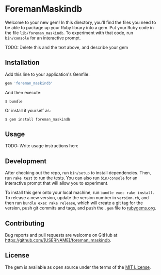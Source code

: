 # ForemanMaskindb

Welcome to your new gem! In this directory, you'll find the files you need to be able to package up your Ruby library into a gem. Put your Ruby code in the file `lib/foreman_maskindb`. To experiment with that code, run `bin/console` for an interactive prompt.

TODO: Delete this and the text above, and describe your gem

## Installation

Add this line to your application's Gemfile:

```ruby
gem 'foreman_maskindb'
```

And then execute:

    $ bundle

Or install it yourself as:

    $ gem install foreman_maskindb

## Usage

TODO: Write usage instructions here

## Development

After checking out the repo, run `bin/setup` to install dependencies. Then, run `rake test` to run the tests. You can also run `bin/console` for an interactive prompt that will allow you to experiment.

To install this gem onto your local machine, run `bundle exec rake install`. To release a new version, update the version number in `version.rb`, and then run `bundle exec rake release`, which will create a git tag for the version, push git commits and tags, and push the `.gem` file to [rubygems.org](https://rubygems.org).

## Contributing

Bug reports and pull requests are welcome on GitHub at https://github.com/[USERNAME]/foreman_maskindb.


## License

The gem is available as open source under the terms of the [MIT License](http://opensource.org/licenses/MIT).

